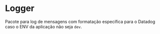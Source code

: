 # Logger

Pacote para log de mensagens com formatação específica para o Datadog caso o ENV da aplicação não seja `dev`.

